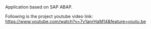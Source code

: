 Application based on SAP ABAP.

Following is the project youtube video link: 
https://www.youtube.com/watch?v=7v1anrHaM14&feature=youtu.be
